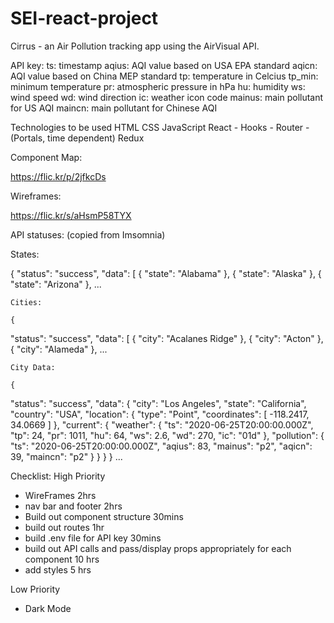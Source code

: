 # SEI-react-project
Cirrus - an Air Pollution tracking app using the AirVisual API.

API key:
ts: timestamp
aqius: AQI value based on USA EPA standard
aqicn: AQI value based on China MEP standard
tp: temperature in Celcius
tp_min: minimum temperature
pr: atmospheric pressure in hPa
hu: humidity
ws: wind speed
wd: wind direction
ic: weather icon code
mainus: main pollutant for US AQI
maincn: main pollutant for Chinese AQI

Technologies to be used
HTML
CSS
JavaScript
React
    - Hooks
    - Router
    - (Portals, time dependent)
Redux

Component Map:

https://flic.kr/p/2jfkcDs

Wireframes:

https://flic.kr/s/aHsmP58TYX

API statuses: (copied from Imsomnia)

States:

{
  "status": "success",
  "data": [
    {
      "state": "Alabama"
    },
    {
      "state": "Alaska"
    },
    {
      "state": "Arizona"
    }, ...

    Cities: 

    {
  "status": "success",
  "data": [
    {
      "city": "Acalanes Ridge"
    },
    {
      "city": "Acton"
    },
    {
      "city": "Alameda"
    }, ...

    City Data: 

    {
  "status": "success",
  "data": {
    "city": "Los Angeles",
    "state": "California",
    "country": "USA",
    "location": {
      "type": "Point",
      "coordinates": [
        -118.2417,
        34.0669
      ]
    },
    "current": {
      "weather": {
        "ts": "2020-06-25T20:00:00.000Z",
        "tp": 24,
        "pr": 1011,
        "hu": 64,
        "ws": 2.6,
        "wd": 270,
        "ic": "01d"
      },
      "pollution": {
        "ts": "2020-06-25T20:00:00.000Z",
        "aqius": 83,
        "mainus": "p2",
        "aqicn": 39,
        "maincn": "p2"
      }
    }
  }
} ...

Checklist: High Priority
- WireFrames 2hrs
- nav bar and footer 2hrs
- Build out component structure 30mins
- build out routes 1hr
- build .env file for API key 30mins
- build out API calls and pass/display props appropriately for each component 10 hrs
- add styles 5 hrs

Low Priority
- Dark Mode


